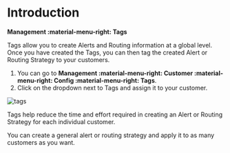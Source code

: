 # Introduction

**Management :material-menu-right: Tags**

Tags allow you to create Alerts and Routing information at a global level. Once you have created the Tags, you can then tag the created Alert or Routing Strategy to your customers.

1. You can go to **Management :material-menu-right: Customer :material-menu-right: Config :material-menu-right: Tags**.
2. Click on the dropdown next to Tags and assign it to your customer.

![tags](/customer/img/tags.png)

Tags help reduce the time and effort required in creating an Alert or Routing Strategy for each individual customer.

You can create a general alert or routing strategy and apply it to as many customers as you want.
